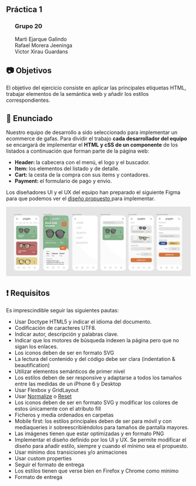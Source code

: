 <!DOCTYPE html>
<html lang="es">

<head>
  <meta charset="utf-8">
  <meta name="viewport" content="width=device-width, initial-scale=1, maximum-scale=1">
  <link rel="stylesheet" type="text/css" href="enunciado/dist/prism.css">
  <link rel="stylesheet" type="text/css" href="enunciado/dist/styles.css">
</head>
<body>
  <article class="markdown-body">
    <h1>Práctica 1</h1>
    <nav>
      <ul style="list-style-type: none;">
        <li><h3>Grupo 20</h3></li>
        <li>Marti Ejarque Galindo</li>
        <li>Rafael Morera Jeeninga</li>
        <li>Victor Xirau Guardans</li>
      </ul>
    </nav>
    <section id="📷">
      <h2>📷 Objetivos</h2>
      <p>El objetivo del ejercicio consiste en aplicar las principales etiquetas HTML, trabajar
        elementos de la semántica web y añadir los estilos correspondientes.</p>
    </section>
    <section id="📄">
      <h2>📄 Enunciado</h2>
      <p>
        Nuestro equipo de desarrollo a sido seleccionado para implementar un ecommerce de gafas. Para dividir el trabajo
        <b>cada desarrollador del equipo</b> se encargará de implementar el <b>HTML y cSS de un componente</b> de los
        listados
        a
        continuación que forman parte de la página web:
      <ul>
        <li><b>Header: </b>la cabecera con el menú, el logo y el buscador.</li>
        <li><b>Item: </b>los elementos del listado y de detalle.</li>
        <li><b>Cart: </b>la cesta de la compra con sus items y contadores.</li>
        <li><b>Payment: </b>el formulario de pago y envio.</li>
      </ul>
      Los diseñadores UI y el UX del equipo han preparado el siguiente Figma para que podemos ver el <a
        href="https://www.figma.com/file/uoCv37yqBSvvDFjl1k9vAe/PracticaEcommerce?node-id=0%3A1">diseño propuesto </a>
      para
      implementar.
      </p>
      <p>
        <img src="enunciado/assets/img/practica01.jpg" alt="preview práctica 1">
      </p>
    </section>
    <section id="❗">
      <h2>❗ Requisitos</h2>
      <p>
        Es imprescindible seguir las siguientes pautas:
      <ul>
        <li>
          Usar Doctype HTML5 y indicar el idioma del documento.
        </li>
        <li>Codificación de caracteres UTF8.</li>
        <li>Indicar autor, descripción y palabras clave.</li>
        <li>Indicar que los motores de búsqueda indexen la página pero que no sigan los
          enlaces.</li>
        <li>Los iconos deben de ser en formato SVG</li>
        <li>La lectura del contenido y del código debe ser clara (indentation & beautification)</li>
        <li>Utilizar elementos semánticos de primer nivel</li>
        <li>Los estilos deben de ser responsive y adaptarse a todos los tamaños entre las medidas de un iPhone 6 y
          Desktop</li>
        <li>Usar Flexbox y GridLayout</li>
        <li>Usar <a href="https://necolas.github.io/normalize.css/">Normalize</a> o <a
            href="https://gist.github.com/DavidWells/18e73022e723037a50d6">Reset</a></li>
        <li>Los iconos deben de ser en formato SVG y modificar los colores de estos únicamente con el atributo fill
        </li>
        <li>Ficheros y media ordenados en carpetas</li>
        <li>Mobile first: los estilos principales deben de ser para móvil y con mediaqueries ir sobreescribiéndolos
          para tamaños de pantalla mayores.</li>
        <li>Las imágenes tienen que estar optimizadas y en formato PNG</li>
        <li>Implementar el diseño definido por los UI y UX. Se permite modificar el diseño para añadir estilo, siempre y
          cuando el mínimo sea el propuesto.</li>
        <li>Usar mínimo dos transiciones y/o animaciones</li>
        <li>Usar custom properties</li>
        <li>Seguir el formato de entrega</li>
        <li>Los estilos tienen que verse bien en Firefox y Chrome como mínimo</li>
        <li>Formato de entrega</li>
      </ul>
      </p>
    </section>
   
  </article>
</body>

</html>

